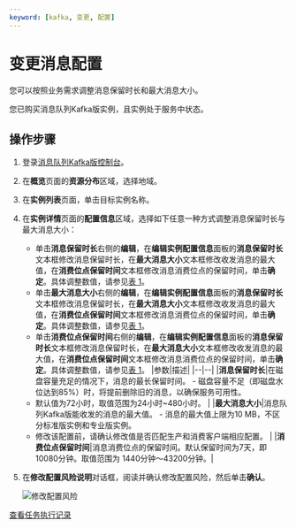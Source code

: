 ```yaml
---
keyword: [kafka, 变更, 配置]
---
```


# 变更消息配置

您可以按照业务需求调整消息保留时长和最大消息大小。

您已购买消息队列Kafka版实例，且实例处于服务中状态。

## 操作步骤

1.  登录[消息队列Kafka版控制台](https://kafka.console.aliyun.com/?spm=a2c4g.11186623.2.22.6bf72638IfKzDm)。

2.  在**概览**页面的**资源分布**区域，选择地域。

3.  在**实例列表**页面，单击目标实例名称。

4.  在**实例详情**页面的**配置信息**区域，选择如下任意一种方式调整消息保留时长与最大消息大小：

    -   单击**消息保留时长**右侧的**编辑**，在**编辑实例配置信息**面板的**消息保留时长**文本框修改消息保留时长，在**最大消息大小**文本框修改收发消息的最大值，在**消费位点保留时间**文本框修改消息消费位点的保留时间，单击**确定**。具体调整数值，请参见[表 1](#table_odt_xrc_ii4)。
    -   单击**最大消息大小**右侧的**编辑**，在**编辑实例配置信息**面板的**消息保留时长**文本框修改消息保留时长，在**最大消息大小**文本框修改收发消息的最大值，在**消费位点保留时间**文本框修改消息消费位点的保留时间，单击**确定**。具体调整数值，请参见[表 1](#table_odt_xrc_ii4)。
    -   单击**消费位点保留时间**右侧的**编辑**，在**编辑实例配置信息**面板的**消息保留时长**文本框修改消息保留时长，在**最大消息大小**文本框修改收发消息的最大值，在**消费位点保留时间**文本框修改消息消费位点的保留时间，单击**确定**。具体调整数值，请参见[表 1](#table_odt_xrc_ii4)。
    |参数|描述|
    |--|--|
    |**消息保留时长**|在磁盘容量充足的情况下，消息的最长保留时间。     -   磁盘容量不足（即磁盘水位达到85%）时，将提前删除旧的消息，以确保服务可用性。
    -   默认值为72小时，取值范围为24小时~480小时。 |
    |**最大消息大小**|消息队列Kafka版能收发的消息的最大值。     -   消息的最大值上限为10 MB，不区分标准版实例和专业版实例。
    -   修改该配置前，请确认修改值是否匹配生产和消费客户端相应配置。 |
    |**消费位点保留时间**|消息消费位点的保留时间。默认保留时间为7天，即10080分钟。取值范围为 1440分钟～43200分钟。|

5.  在**修改配置风险说明**对话框，阅读并确认修改配置风险，然后单击**确认**。

    ![修改配置风险](https://static-aliyun-doc.oss-accelerate.aliyuncs.com/assets/img/zh-CN/3623712261/p277995.png)


[查看任务执行记录](/cn.zh-CN/用户指南/实例/查看任务执行记录.md)

